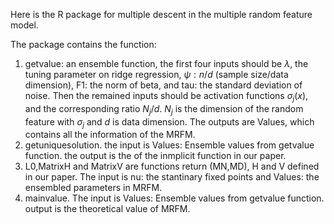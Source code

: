 Here is the R package for multiple descent in the multiple random feature model.

The package contains the function:
1. getvalue: an ensemble function, the first four inputs should be $\lambda$, the tuning parameter on ridge regression, $\psi:n/d$ (sample size/data dimension), F1: the norm of beta, and tau: the standard deviation of  noise. Then the remained inputs should be activation functions $\sigma_j(x)$, and the corresponding ratio $N_j/d$. $N_j$ is the dimension of the random feature with $\sigma_j$ and $d$ is data dimension. The outputs are Values, which contains all the information of the MRFM.
2. getuniquesolution.    the input is  Values: Ensemble values from getvalue function. the output is the  of the inmplicit function in our paper.
3. L0,MatrixH and MatrixV are functions return (MN,MD), H and V defined in our paper. The input is nu: the stantinary fixed points and Values: the ensembled parameters in MRFM.
4. mainvalue.  The input is Values: Ensemble values from getvalue function.  output is the theoretical value of MRFM.
  



